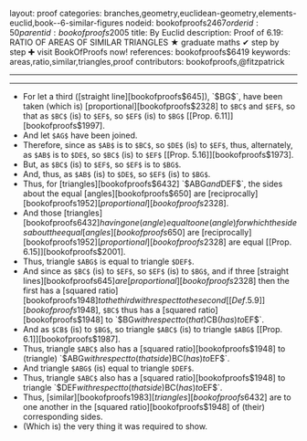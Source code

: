 layout: proof
categories: branches,geometry,euclidean-geometry,elements-euclid,book--6-similar-figures
nodeid: bookofproofs$2467
orderid: 50
parentid: bookofproofs$2005
title: By Euclid
description:  Proof of 6.19: RATIO OF AREAS OF SIMILAR TRIANGLES &#9733; graduate maths &#10004; step by step &#10010; visit BookOfProofs now!
references: bookofproofs$6419
keywords: areas,ratio,similar,triangles,proof
contributors: bookofproofs,@fitzpatrick

---


---



* For let a third ([straight line][bookofproofs$645]), `$BG$`, have been taken (which is) [proportional][bookofproofs$2328] to `$BC$` and `$EF$`, so that as `$BC$` (is) to `$EF$`, so `$EF$` (is) to `$BG$` [[Prop. 6.11]][bookofproofs$1997].
* And let `$AG$` have been joined.
* Therefore, since as `$AB$` is to `$BC$`, so `$DE$` (is) to `$EF$`, thus, alternately, as `$AB$` is to `$DE$`, so `$BC$` (is) to `$EF$` [[Prop. 5.16]][bookofproofs$1973].
* But, as `$BC$` (is) to `$EF$`, so `$EF$` is to `$BG$`.
* And, thus, as `$AB$` (is) to `$DE$`, so `$EF$` (is) to `$BG$`.
* Thus, for [triangles][bookofproofs$6432] `$ABG$` and `$DEF$`, the sides about the equal [angles][bookofproofs$650] are [reciprocally][bookofproofs$1952] [proportional][bookofproofs$2328].
* And those [triangles][bookofproofs$6432] having one (angle) equal to one (angle) for which the sides about the equal [angles][bookofproofs$650] are [reciprocally][bookofproofs$1952] [proportional][bookofproofs$2328] are equal [[Prop. 6.15]][bookofproofs$2001].
* Thus, triangle `$ABG$` is equal to triangle `$DEF$`.
* And since as `$BC$` (is) to `$EF$`, so `$EF$` (is) to `$BG$`, and if three [straight lines][bookofproofs$645] are [proportional][bookofproofs$2328] then the first has a [squared ratio][bookofproofs$1948] to the third with respect to the second [ [Def. 5.9] ][bookofproofs$1948], `$BC$` thus has a [squared ratio][bookofproofs$1948] to `$BG$` with respect to (that) `$CB$` (has) to `$EF$`.
* And as `$CB$` (is) to `$BG$`, so triangle `$ABC$` (is) to triangle `$ABG$` [[Prop. 6.1]][bookofproofs$1987].
* Thus, triangle `$ABC$` also has a [squared ratio][bookofproofs$1948] to (triangle) `$ABG$` with respect to (that side) `$BC$` (has) to `$EF$`.
* And triangle `$ABG$` (is) equal to triangle `$DEF$`.
* Thus, triangle `$ABC$` also has a [squared ratio][bookofproofs$1948] to triangle `$DEF$` with respect to (that side) `$BC$` (has) to `$EF$`.
* Thus, [similar][bookofproofs$1983] [triangles][bookofproofs$6432] are to one another in the [squared ratio][bookofproofs$1948] of (their) corresponding sides.
* (Which is) the very thing it was required to show.
